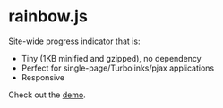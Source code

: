 rainbow.js
====

Site-wide progress indicator that is:  

* Tiny (1KB minified and gzipped), no dependency
* Perfect for single-page/Turbolinks/pjax applications
* Responsive

Check out the [demo](http://buunguyen.github.io/rainbow.js).